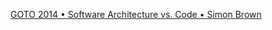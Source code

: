 
[GOTO 2014 • Software Architecture vs. Code • Simon Brown](https://www.youtube.com/watch?v=GAFZcYlO5S0)
